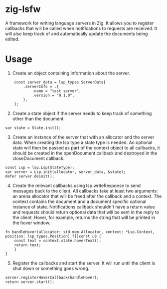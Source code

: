 # zig-lsfw
A framework for writing language servers in Zig. It allows you to
register callbacks that will be called when notifications to
requests are received. It will also keep track of and automatically
update the documents being edited.

# Usage
1. Create an object containing information about the server.
```zig
    const server_data = lsp_types.ServerData{
        .serverInfo = .{
            .name = "test server",
            .version = "0.1.0",
        },
    };
```
2. Create a state object if the server needs to keep track of something other than the document.
```zig
var state = State.init();
```
3. Create an instance of the server that with an allocator and the server data. When creating the lsp type a state type is needed. An optional state will then be passed as part of the context object to all callbacks, it should be created in the openDocument callback and destroyed in the closeDocument callback.
```zig
const Lsp = lsp.Lsp(StateType);
var server = Lsp.init(allocator, server_data, &state);
defer server.deinit();
```
4. Create the relevant callbacks using lsp.writeResponse to send messages back to the client. All callbacks take at least two arguments: an arena allocator that will be freed after the callback and a context. The context contains the document and a document specific optional instance of state. Notifications callback shouldn't have a return value and requests should return optional data that will be sent in the reply to the client. Hover, for example, returns the string that will be printed in the hover window.
```zig
fn handleHover(allocator: std.mem.Allocator, context: *Lsp.Context, position: lsp_types.Position) ?[]const u8 {
    const text = context.state.hoverText();
    return text;
    }
}
```
5. Register the callbacks and start the server. It will run until the client is shut down or something goes wrong.
```zig
server.registerHoverCallback(handleHover);
return server.start();
```
